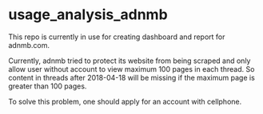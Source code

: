 # usage_analysis_adnmb
This repo is currently in use for creating dashboard and report for adnmb.com.

Currently, adnmb tried to protect its website from being scraped and only allow user without account to view maximum 100 pages in each thread. So content in threads after 2018-04-18 will be missing if the maximum page is greater than 100 pages.

To solve this problem, one should apply for an account with cellphone.
